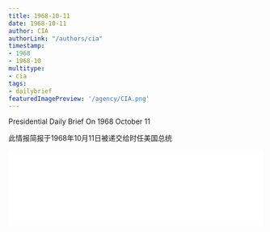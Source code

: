 ```yaml
---
title: 1968-10-11
date: 1968-10-11
author: CIA 
authorLink: "/authors/cia"
timestamp: 
- 1968
- 1968-10
multitype: 
- cia
tags: 
- dailybrief
featuredImagePreview: '/agency/CIA.png'
---
```



Presidential Daily Brief On 1968 October 11

此情报简报于1968年10月11日被递交给时任美国总统

<!--more-->





<div id="over" style="width:100%; overflow:hidden"> <iframe id="sFrame" name="sFrame" frameborder="no" border="0"  allowfullscreen marginwidth="0" scrolling="no" src = " /CIA/1968-10-11.html "  style = " position:absulute; width: 806px; top: 300;" > </iframe> </div>